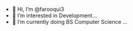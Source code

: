 - 👋 Hi, I’m @farooqui3
- 👀 I’m interested in Development...
- 🌱 I’m currently doing BS Computer Science ...



